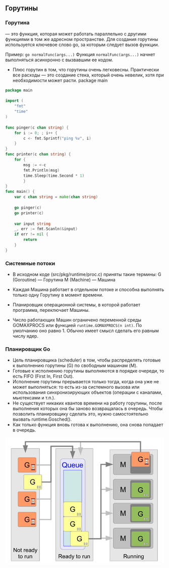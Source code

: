 ## Горутины

### Горутина 
— это функция, которая может работать параллельно с другими функциями в том же адресном пространстве.
Для создания горутины используется ключевое слово go, за которым следует вызов функции.

Пример: `go normalFunc(args...)` Функция `normalFunc(args...)` начнет выполняться асинхронно с вызвавшим ее кодом.

- Плюс горутин в том, что горутины очень легковесны. Практически все расходы — это создание стека, который очень невелик, хотя при необходимости может расти.
package main

```go
package main

import (
    "fmt"
    "time"
)

func pinger(c chan string) {
    for i := 0; ; i++ {
        c <- fmt.Sprintf("ping %v", i)
    }
}
func printer(c chan string) {
    for {
        msg := <-c
        fmt.Println(msg)
        time.Sleep(time.Second * 1)
        }
}
func main() {
    var c chan string = make(chan string)

    go pinger(c)
    go printer(c)

    var input string
    _, err := fmt.Scanln(&input)
    if err != nil {
        return
    }
}

```
### Системные потоки

- В исходном коде (src/pkg/runtime/proc.c) приняты такие термины:
G (Goroutine) — Горутина
M (Machine) — Машина

- Каждая Машина работает в отдельном потоке и способна выполнять только одну Горутину в момент времени. 

- Планировщик операционной системы, в которой работает программа, переключает Машины. 
- Число работающих Машин ограничено переменной среды GOMAXPROCS или функцией `runtime.GOMAXPROCS(n int)`.
По умолчанию оно равно 1. Обычно имеет смысл сделать его равным числу ядер.

### Планировщик Go

- Цель планировщика (scheduler) в том, чтобы распределять готовые к выполнению горутины (G) по свободным машинам (M).
- Готовые к исполнению горутины выполняются в порядке очереди, то есть FIFO (First In, First Out).
- Исполнение горутины прерывается только тогда, когда она уже не может выполняться: то есть из-за системного вызова или использования синхронизирующих объектов (операции с каналами, мьютексами и т.п.). 
- Не существует никаких квантов времени на работу горутины, после выполнения которых она бы заново возвращалась в очередь. Чтобы позволить планировщику сделать это, нужно самостоятельно вызвать runtime.Gosched().
- Как только функция вновь готова к выполнению, она снова попадает в очередь.

![img.png](img.png)